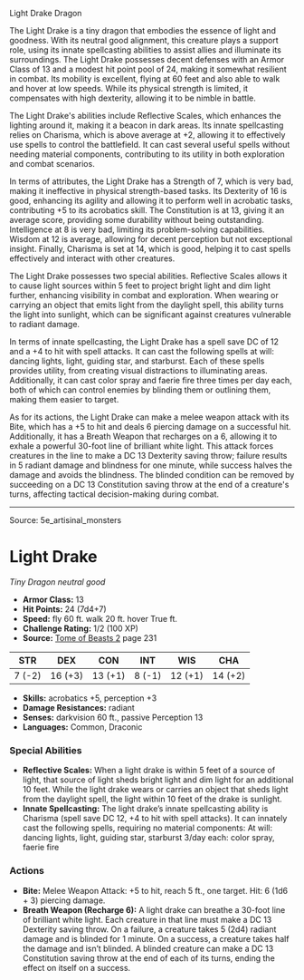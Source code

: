 <MonsterName/>Light Drake</MonsterName>
<CreatureType/>Dragon</CreatureType>

<summary>The Light Drake is a tiny dragon that embodies the essence of light and goodness. With its neutral good alignment, this creature plays a support role, using its innate spellcasting abilities to assist allies and illuminate its surroundings. The Light Drake possesses decent defenses with an Armor Class of 13 and a modest hit point pool of 24, making it somewhat resilient in combat. Its mobility is excellent, flying at 60 feet and also able to walk and hover at low speeds. While its physical strength is limited, it compensates with high dexterity, allowing it to be nimble in battle. </summary>

<detail>

The Light Drake's abilities include Reflective Scales, which enhances the lighting around it, making it a beacon in dark areas. Its innate spellcasting relies on Charisma, which is above average at +2, allowing it to effectively use spells to control the battlefield. It can cast several useful spells without needing material components, contributing to its utility in both exploration and combat scenarios. 

In terms of attributes, the Light Drake has a Strength of 7, which is very bad, making it ineffective in physical strength-based tasks. Its Dexterity of 16 is good, enhancing its agility and allowing it to perform well in acrobatic tasks, contributing +5 to its acrobatics skill. The Constitution is at 13, giving it an average score, providing some durability without being outstanding. Intelligence at 8 is very bad, limiting its problem-solving capabilities. Wisdom at 12 is average, allowing for decent perception but not exceptional insight. Finally, Charisma is set at 14, which is good, helping it to cast spells effectively and interact with other creatures.

The Light Drake possesses two special abilities. Reflective Scales allows it to cause light sources within 5 feet to project bright light and dim light further, enhancing visibility in combat and exploration. When wearing or carrying an object that emits light from the daylight spell, this ability turns the light into sunlight, which can be significant against creatures vulnerable to radiant damage. 

In terms of innate spellcasting, the Light Drake has a spell save DC of 12 and a +4 to hit with spell attacks. It can cast the following spells at will: dancing lights, light, guiding star, and starburst. Each of these spells provides utility, from creating visual distractions to illuminating areas. Additionally, it can cast color spray and faerie fire three times per day each, both of which can control enemies by blinding them or outlining them, making them easier to target.

As for its actions, the Light Drake can make a melee weapon attack with its Bite, which has a +5 to hit and deals 6 piercing damage on a successful hit. Additionally, it has a Breath Weapon that recharges on a 6, allowing it to exhale a powerful 30-foot line of brilliant white light. This attack forces creatures in the line to make a DC 13 Dexterity saving throw; failure results in 5 radiant damage and blindness for one minute, while success halves the damage and avoids the blindness. The blinded condition can be removed by succeeding on a DC 13 Constitution saving throw at the end of a creature's turns, affecting tactical decision-making during combat.</detail>



---

Source: 5e_artisinal_monsters

# Light Drake

*Tiny* *Dragon* *neutral good*

- **Armor Class:** 13
- **Hit Points:** 24 (7d4+7)
- **Speed:** fly 60 ft. walk 20 ft. hover True ft.
- **Challenge Rating:** 1/2 (100 XP)
- **Source:** [Tome of Beasts 2](https://koboldpress.com/kpstore/product/tome-of-beasts-2-for-5th-edition) page 231

| STR | DEX | CON | INT | WIS | CHA |
| --- | --- | --- | --- | --- | --- |
| 7 (-2) | 16 (+3) | 13 (+1) | 8 (-1) | 12 (+1) | 14 (+2) |

- **Skills:** acrobatics +5, perception +3
- **Damage Resistances:** radiant
- **Senses:** darkvision 60 ft., passive Perception 13
- **Languages:** Common, Draconic

### Special Abilities

- **Reflective Scales:** When a light drake is within 5 feet of a source of light, that source of light sheds bright light and dim light for an additional 10 feet. While the light drake wears or carries an object that sheds light from the daylight spell, the light within 10 feet of the drake is sunlight.
- **Innate Spellcasting:** The light drake’s innate spellcasting ability is Charisma (spell save DC 12, +4 to hit with spell attacks). It can innately cast the following spells, requiring no material components:
At will: dancing lights, light, guiding star, starburst
3/day each: color spray, faerie fire

### Actions

- **Bite:** Melee Weapon Attack: +5 to hit, reach 5 ft., one target. Hit: 6 (1d6 + 3) piercing damage.
- **Breath Weapon (Recharge 6):** A light drake can breathe a 30-foot line of brilliant white light. Each creature in that line must make a DC 13 Dexterity saving throw. On a failure, a creature takes 5 (2d4) radiant damage and is blinded for 1 minute. On a success, a creature takes half the damage and isn’t blinded. A blinded creature can make a DC 13 Constitution saving throw at the end of each of its turns, ending the effect on itself on a success.




